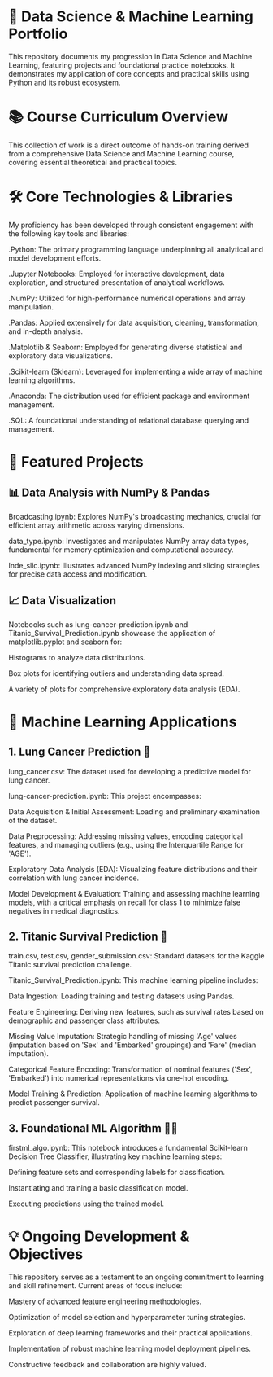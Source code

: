 # 🚀 Data Science & Machine Learning Portfolio
This repository documents my progression in Data Science and Machine Learning, featuring projects and foundational practice notebooks. It demonstrates my application of core concepts and practical skills using Python and its robust ecosystem.

# 📚 Course Curriculum Overview
This collection of work is a direct outcome of hands-on training derived from a comprehensive Data Science and Machine Learning course, covering essential theoretical and practical topics.

# 🛠️ Core Technologies & Libraries
My proficiency has been developed through consistent engagement with the following key tools and libraries:

 .Python: The primary programming language underpinning all analytical and model development efforts.

 .Jupyter Notebooks: Employed for interactive development, data exploration, and structured presentation of analytical workflows.

 .NumPy: Utilized for high-performance numerical operations and array manipulation.

 .Pandas: Applied extensively for data acquisition, cleaning, transformation, and in-depth analysis.

 .Matplotlib & Seaborn: Employed for generating diverse statistical and exploratory data visualizations.

 .Scikit-learn (Sklearn): Leveraged for implementing a wide array of machine learning algorithms.

 .Anaconda: The distribution used for efficient package and environment management.

 .SQL: A foundational understanding of relational database querying and management.

# 📂 Featured Projects
## 📊 Data Analysis with NumPy & Pandas
Broadcasting.ipynb: Explores NumPy's broadcasting mechanics, crucial for efficient array arithmetic across varying dimensions.

data_type.ipynb: Investigates and manipulates NumPy array data types, fundamental for memory optimization and computational accuracy.

Inde_slic.ipynb: Illustrates advanced NumPy indexing and slicing strategies for precise data access and modification.

## 📈 Data Visualization
Notebooks such as lung-cancer-prediction.ipynb and Titanic_Survival_Prediction.ipynb showcase the application of matplotlib.pyplot and seaborn for:

Histograms to analyze data distributions.

Box plots for identifying outliers and understanding data spread.

A variety of plots for comprehensive exploratory data analysis (EDA).

# 🤖 Machine Learning Applications
## 1. Lung Cancer Prediction 🏥
lung_cancer.csv: The dataset used for developing a predictive model for lung cancer.

lung-cancer-prediction.ipynb: This project encompasses:

Data Acquisition & Initial Assessment: Loading and preliminary examination of the dataset.

Data Preprocessing: Addressing missing values, encoding categorical features, and managing outliers (e.g., using the Interquartile Range for 'AGE').

Exploratory Data Analysis (EDA): Visualizing feature distributions and their correlation with lung cancer incidence.

Model Development & Evaluation: Training and assessing machine learning models, with a critical emphasis on recall for class 1 to minimize false negatives in medical diagnostics.

## 2. Titanic Survival Prediction 🚢
train.csv, test.csv, gender_submission.csv: Standard datasets for the Kaggle Titanic survival prediction challenge.

Titanic_Survival_Prediction.ipynb: This machine learning pipeline includes:

Data Ingestion: Loading training and testing datasets using Pandas.

Feature Engineering: Deriving new features, such as survival rates based on demographic and passenger class attributes.

Missing Value Imputation: Strategic handling of missing 'Age' values (imputation based on 'Sex' and 'Embarked' groupings) and 'Fare' (median imputation).

Categorical Feature Encoding: Transformation of nominal features ('Sex', 'Embarked') into numerical representations via one-hot encoding.

Model Training & Prediction: Application of machine learning algorithms to predict passenger survival.

## 3. Foundational ML Algorithm 🍎🍊
firstml_algo.ipynb: This notebook introduces a fundamental Scikit-learn Decision Tree Classifier, illustrating key machine learning steps:

Defining feature sets and corresponding labels for classification.

Instantiating and training a basic classification model.

Executing predictions using the trained model.

# 💡 Ongoing Development & Objectives
This repository serves as a testament to an ongoing commitment to learning and skill refinement. Current areas of focus include:

Mastery of advanced feature engineering methodologies.

Optimization of model selection and hyperparameter tuning strategies.

Exploration of deep learning frameworks and their practical applications.

Implementation of robust machine learning model deployment pipelines.

Constructive feedback and collaboration are highly valued.
